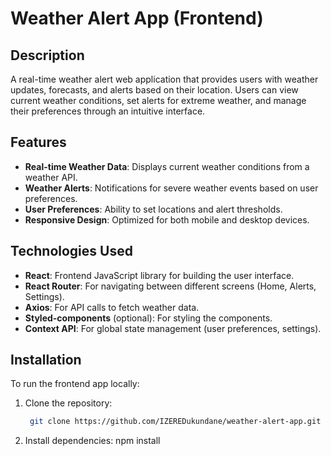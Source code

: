 # Weather Alert App (Frontend)

## Description

A real-time weather alert web application that provides users with weather updates, forecasts, and alerts based on their location. Users can view current weather conditions, set alerts for extreme weather, and manage their preferences through an intuitive interface.

## Features

- **Real-time Weather Data**: Displays current weather conditions from a weather API.
- **Weather Alerts**: Notifications for severe weather events based on user preferences.
- **User Preferences**: Ability to set locations and alert thresholds.
- **Responsive Design**: Optimized for both mobile and desktop devices.

## Technologies Used

- **React**: Frontend JavaScript library for building the user interface.
- **React Router**: For navigating between different screens (Home, Alerts, Settings).
- **Axios**: For API calls to fetch weather data.
- **Styled-components** (optional): For styling the components.
- **Context API**: For global state management (user preferences, settings).

## Installation

To run the frontend app locally:

1. Clone the repository:
   ```bash
	git clone https://github.com/IZEREDukundane/weather-alert-app.git
2. Install dependencies:
	npm install
